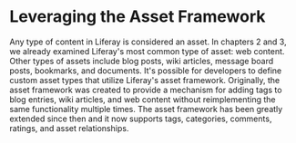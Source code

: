 # Leveraging the Asset Framework [](id=lp-6-1-ugen05-leveraging-the-asset-framework-0)

Any type of content in Liferay is considered an asset. In chapters 2 and 3, we already examined Liferay's most common type of asset: web content. Other types of assets include blog posts, wiki articles, message board posts, bookmarks, and documents. It's possible for developers to define custom asset types that utilize Liferay's asset framework. Originally, the asset framework was created to provide a mechanism for adding tags to blog entries, wiki articles, and web content without reimplementing the same functionality multiple times. The asset framework has been greatly extended since then and it now supports tags, categories, comments, ratings, and asset relationships.

<!-- Add a mention of Vocabularies above & below??

This chapter covers the following topics:

- Tagging and categorizing content
- Using the Asset Publisher
- Setting up display pages
- Adding relationships between assets

The Asset Publisher portlet is designed to display multiple assets. It has quite a few configuration options which we'll cover in this chapter. By default, abstracts (previews) of recently published assets are displayed by the Asset Publisher portlet and links to their full views are provided. You can configure the Asset Publisher portlet to display a table of assets, a list of asset titles, or the full content of assets. You can also configure the Asset Publisher to display only certain kinds of assets and you choose how many items to display in a list. The Asset Publisher portlet is very useful for displaying chosen types of content, for displaying recent content, and for allowing users to browse content by tags and categories. The Asset Publisher is designed to integrate with the Tags Navigation and Categories Navigation portlets to allow this.

## Tagging and Categorizing Content [](id=lp-6-1-ugen03-tags-and-categories-0)

Tags and categories are two important tools you can use to help organize information on your portal and make it easier for your users to find the content they're looking for through search or navigation. Tagging and categorizing web content is easy. You can do it at the bottom of the same form you use to add content. If you open the *Categorization* section of the form, you'll be presented with an interface for adding tags and categories.

![Figure 5.1: Tagging and categorizing content can be done at the same time you create it.](../../images/04-web-content-categorization.png)

The control panel contains an interface for managing tags and categories for each site in the portal. This interface can be used to manage all your tags and categories in one place. It is important that you both tag and categorize your content when you enter it. Let's take a closer look at tags and categories.

### Tags [](id=ta-3)

Tags are an important tool that you can use to help organize information on your portal and make it easier for your users to find content that they're looking for. Tags are words or phrases that you can attach to any content on the website. Tagging content will make your search results more accurate, and enable you to use tools like the Asset Publisher to display content in an organized fashion on a web page. There are two ways to create tags: you can do it through the administrative console in the control panel, or on the fly as content is created.

![Figure 5.2: The Add Tag Dialog](../../images/05-add-tag.png)

To create tags in the control panel, select the site that you want to create tags for, and select *Tags*. From this screen, you will be able to view any existing tags and make new ones. To create a new tag, simply click *Add Tag*. You'll then be asked for the name of the tag, and you'll have the ability to set permissions for viewing or managing the tag. You can also add properties to a tag. Properties basically act like tags for your tags. Structurally, properties are key-value pairs associated with specific tags that provide information about your tags. You can edit existing tags from the *Tags* window of on the control panel. You can change the tag name, change the tag's permissions, delete the tag, or add properties.

Tags are not the only portal-wide mechanism for describing content: you can also use categories.

### Categories [](id=categori-3)

Categories are similar in concept to tags, but are designed for use by administrators, not regular users. Hierarchies of categories can be created, and categories can be grouped together in *vocabularies*. While tags represent an ad hoc method for users to group content together, categories exist to allow administrators to organize content in a more official, hierarchical structure. You can think of tags like the index of a book and categories like its table of contents. Both serve the same purpose: to help the user find the information he or she seeks.

Adding vocabularies and categories is similar to adding tags. Once you've selected the site you want to work on, select *Categories* from the content section of the control panel, and you will be presented with the categories administration page.

![Figure 5.3: Categories Administration Page](../../images/05-categories.png)

Clicking on a vocabulary on the left will display any categories that have been created under that vocabulary. You can create new vocabularies simply by clicking *Add Vocabulary* and providing a name for it. You can create categories in a similar fashion by choosing a vocabulary on the left, and then selecting *Add Category*. Like tags, you can also provide properties for categories. Once you have created some vocabularies and categories, you can take advantage of the full capabilities of categories by creating a nested hierarchy of categories. To nest categories, select what you want to be the parent category, then drag any category that you want to become a child category onto it. You will see a plus sign appear next to the name of the category you are dragging if you can add it to the selected parent category; if you see a red *x* that means that you cannot add that category as a subcategory of parent category that you have selected.

Once you have created a hierarchy of categories, your content creators will have them available to apply to content that they create. Navigate to the Web Content page of the control panel and click *Add Content*. Click the Categorization link from the right-side menu and click *Select* on the vocabulary use would like to use. A dialog box will appear with your categories. Select any relevant categories by checking the box next to them, and they will be applied to the content.

Next, we'll look at Liferay's asset framework and how to use the Asset Publisher portlet.

## Using the Asset Publisher [](id=lp-6-1-ugen03-using-the-asset-publisher-portlet-0)

As we create web content, it's important to keep in mind that to Liferay, the pieces of content are assets, just like message board entries and blog posts. This allows you to publish your web content using Liferay's Asset Publisher.

You can use the Asset Publisher to publish a mixed group of various kinds of assets such as images, documents, blogs, and of course, web content. This helps in creating a more dynamic web site: you can place user-created wiki entries, blog posts or message board messages in context with your content. Let's look at some of its features.

#### Querying for Content [](id=lp-6-1-ugen03-querying-for-content-0)

The Asset Publisher portlet is a highly configurable application that lets you query for mixed types of content on the fly. By giving you the ability to control what and how content is displayed from one location, the Asset Publisher helps you to "bubble up" the most relevant content to your users.

To get to all the portlet's options, click the *Configuration* link in the portlet's menu (the wrench icon).

The ability to configure how content is displayed and selected by your users further demonstrates the flexibility of the Asset Publisher. You get to choose how content is displayed. You can select it manually for display in a similar way to the Web Content Display portlet or you can set up predefined queries and filters and let the portal select the content for you, based on its type or its tags and categories.

Let's first look at how we might select content manually. You'll see that it's very similar to the Web Content Display portlet.

##### Selecting assets manually [](id=lp-6-1-ugen03-selecting-assets-manually-0)

By selecting *Manual* from the select box beneath *Asset Selection*, you tell the Asset Publisher that you want to select content manually. You can select what you want to be published within the portlet, or you can create new content  from within the Asset Publisher.

![Figure 5.4: Selecting assets manually is very similar to the Web Content Display portlet, except you have many other content types to choose from.](../../images/04-web-content-asset-publisher-manual.png)

Clicking *Add New* gives you a menu of options, enabling you to create the content right where you are. You can create blogs, bookmarks, calendar entries, documents, images, and of course, web content. Anything you create here is added to the list below of assets that are displayed by the portlet.

Clicking *Select Existing* gives you a similar menu, except this time you can pick from existing content in the portal that either you or your users have created. Has someone written an excellent wiki page that you want to highlight? Select it here, and it will be displayed.

The Asset Publisher enables you to mix and match different content types in the same interface. Once you have your content selected, you can move on to the display types to configure how the content appears.

Most of the time, however, you'll likely be using the Asset Publisher to select content dynamically.

##### Selecting assets dynamically [](id=lp-6-1-ugen03-selecting-assets-dynamically-0)

The Asset Publisher's default behavior is to select assets dynamically according to rules that you give it. These rules can be stacked on top of each other so that they compliment each other to create a nice, refined query for your content. You have the following options for creating these rules:

**Scope:** Choose the sites or organizations from which the content should be selected.

**Asset Type:** Choose whether you'll display any asset or only assets of a specific type, such as only web content, only wiki entries, or any combinations of multiple types.

![Figure 5.5: You can filter by tags and categories, and you can set up as many filter rules as you need.](../../images/04-web-content-asset-publisher-filter.png)

**Filter Rules:** Add as many filters on tags or categories as you like. You can choose whether the content contains or does not contain any or all categories or tags that you enter.

Once you've set up your filter rules for dynamically selecting your content, you can then decide how the content will be displayed.

#### Ordering and Grouping [](id=lp-6-1-ugen03-ordering-and-grouping-0)

You can display the content returned by the filters above in order by title, create date, modified date, view count and more in ascending or descending order. For instance, you may have a series of "How To" articles that you want displayed in descending order based on whether the article was tagged with the *hammer* tag. Or, you may want a series of video captures to display in ascending order based on a category called *birds*. You can also group by *Asset*, *Type* or *Vocabularies*. Vocabularies are groups of categories defined by administrators in the *Categories* section of the control panel. 

There are a several new enhancements to Liferay's vocabularies and categories. The three main features are targeted vocabularies, single/multi-valued vocabularies and separated widgets for every vocabulay.
	
##### Targeted Vocabularies []()

Targeted Vocabularies allow you to decide which assets can see each vocabulary by defining target rules, and which vocabularies are required for each asset. 

![Figure 5.x: You can target vocabularies by checking the Allow Multiple Categories checkbox and then selecting the Asset Types.](../../images/targeted-vocabularies.png)

In the screenshot above, notice the vocabulary titled Topic is configured to be available for Blogs and Web Content, but it is not required. It is mandatory, however, for Documents and Media Documents.
	
##### Single and Multi-valued Vocabularies []()

You can now decide if the user can choose one or more categories from the same vocabulary to categorize an asset. If a vocabulary is single-valued you can only choose one, and if it allows more, you can choose several categories.

![Figure 5.x: The multi-valued vocabularies, on the left, have checkboxes. Single-valued vocabularies have radio buttons.](../../images/multi-valued-vocabularies.png)

You can select multi-valued vocabularies using checkboxes and single-valued vocabularies using radio buttons.
	
##### Separated Widgets []()

The third important improvement is now every vocabulary has its own separated widget. This allows users to easily select the categories they are interested in.

![Figure 5.x: Now that vocabularies have their own widgets, it's easy to select avaialable  categories.](../../images/separated-widgets.png)

In the *Ordering and Grouping* section of the Asset Publisher, you have great control over how content is ordered and grouped in the list, but this is only one aspect of how your content will be displayed. You can refine the display through many other display settings.

#### Display Settings [](id=lp-6-1-ugen03-display-settings-0)

The Display Settings section gives you precise control over the display of your assets. There are a multitude of options available to configure how you want your content to appear. You can configure the style, length of abstracts, behavior of the asset link, maximum items to display, pagination type and file conversions. Additionally, you can enable printing, flags, ratings, comments and comment ratings, and these work the same way they do in the Web Content Display portlet.

##### Display Style [](id=lp-6-1-ugen03-display-style-0)

**Abstracts:** Shows the first 200-500 characters of the content, defined by the **Abstract Length** field.

**Table:** Displays the content in an HTML table which can be styled by a theme developer.

**Title List:** The content's title as defined by the user who entered it.

**Full Content:** The entire content of the entry.

##### Other Settings [](id=lp-6-1-ugen03-other-settings-0)

**Asset Link Behavior:** The default value is *Show Full Content*. With this value selected, when the link to an asset is clicked, the full asset is displayed in the current Asset Publisher. If the value *View in a Specific Portlet* is selected, clicking on an asset causes that asset to be displayed in the portlet to which the asset belongs. For example, a blog entry would be displayed in the Blogs portlet where it was created. Likewise, a forum post would be displayed in the Message Boards porlet where it was created. Similarly, a generic Web Content article would be displayed in the Asset Publisher of its configurated Display Page. See the secton below on Display Pages for more information.

**Maximum Items to Display:** You can display 1-100 items.

**Pagination Type:** Select Simple or Regular. Simple shows previous and next navigation; regular includes a way of selecting the page to which you'd like to navigate.

**Exclude Assets with 0 Views:** If an asset has not been viewed, exclude it from the list.

**Show Available Locales:** Since content can be localized, you can have different versions of it based on locale. This will show the locales available, enabling the user to view the content in the language of his or her choice.

**Enable Conversion To:** If you have enabled Liferay Portal's OpenOffice.org integration, you can allow your users to convert the content to one of several formats, including PDF.

Below these options are the same ones in the Web Content Display portlet: enable print, enable comments, enable ratings, etc.

**Show Metadata:** Allows you to select from the available metadata types (see below).

![Figure 5.6: Available metadata types](../../images/available-metadata-fields.png)

**Enable RSS Subscription:** This lets users subscribe to the content via RSS Feeds.

The Display Settings section of the Asset Publisher has numerous options to help you configure how your content selections are displayed to your users. Even though there are many choices, it's easy to go through the options and quickly adjust the ones that apply to you. You'll want to use the Asset Publisher to query for mixed assets in the portal that have relevant information for your users.

Next, we'll look at Display Pages, an addition to the asset framework introduced by Liferay 6.1. 

#### Display Page [](id=lp-6-1-ugen03-display-page-0)

If you've been using Liferay for a while, or you've just spent a little bit of time with this guide, you might have noticed something about how Liferay handles web content--content is never tied directly to a page. While this can be useful (because it means that you don't have to recreate content if you want to display the same thing on multiple pages), it also means that you don't have a static URL for any web content, which is bad for search engine optimization.

As an improvement, Liferay has introduced the concept of Display Pages and Canonical URLs. Each web content entry on the portal has a canonical URL, which is the official location of the content that is referenced any time the content is displayed. A Display Page can be any page with an asset publisher configured to display any content associated with the page. When adding or editing web content articles, you can select a Display Page, but only pages with a configured asset publisher are available for selection. 

To create a Display Page, you can create a page yourself, add an Asset Publisher portlet and configure it yourself. Alternatively, you can use the *Content Display Page* page template included with Liferay. If you're creating a Display Page manually, once you've added an Asset Publisher portlet to the page, open its configuration window. Then check the *Set as the Default Asset Publisher for This Page* box.

You may now be thinking, "Wait, you just told me that each Web Content item has its own URL, and that this is somehow related to pages where we display a whole bunch of content on the same page?" Yes. That's exactly what I said. Just watch--create a display page called *My Web Content Display Page* somewhere on your portal, using the *Content Display Page* template. Now, on a different page, add a Web Content Display portlet. Click the *Add Web Content* button, enter a title and some content, click on *Display Page* at the right, and select the Display Page you just created. Then click *Publish*.

![Figure 5.7: Selecting a Display Page](../../images/04-web-content-display-page.png)

In the Asset Publisher of the *My Web Content Display Page*, you can now click the *Read More* link to display the content. Notice that the canonical URL for content appears in your browser's address bar. If you create your own custom display page, any additional portlets that you place on the page are displayed along with the content when you access it via the canonical URL. If you used the *Content Display Page* page template for your Display page, it not only features a configured Asset Publisher portlet but also a Tags Navigation, a Categories Navigation, and a Search portlet. These tools help users to quickly identify relevant content.

![Figure 5.8: The Canonical URL](../../images/04-web-content-canonical-url.png)

Let's move on to another new featured introduced by Liferay 6.1. 

## Defining content relationships [](id=related-assets)

Related Assets is a new feature in Liferay 6.1 that enables you to connect any number of assets within a site or across the portal, even if they don't share any tags and aren't in the same category. We've already seen that you can show related assets within the display for a specific asset, and with the Related Assets portlet you can show links to any assets which are related to content displayed on that page.

The Related Assets portlet is based on the Asset Publisher and possseses essentially the same interface with one key difference. The Asset publisher displays any content that meets the criteria selected in the portlet configuration. The Related Assets portlet only displays content that meets the criteria, and also is listed as a related asset for a piece of content that is currently published on the page where it is placed.

## Summary [](id=lp-6-1-ugen05-summary-0)

In this chapter, we explored Liferay's asset framework. Any type of content in Liferay is considered an asset and can utilize the features provided by the asset framework: tags, categories, comments, ratings, and relationships. We examined the Asset Publisher portlet and looked at the many configuration options for choosing what kinds of assets to display and how to display them. We saw that the Asset Publisher portlet is designed to integrate with the Tags Navigation and Categories navigation portlets to allow users to browse content more easily. We also learned about the Display Page attribute of web content, the Content Display Page page template, and canonical URLs for assets. Assets can have display page associated with them so that the full view of the asset is displayed on the display page. The display page of an asset is used in the asset's canonical URL.
